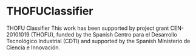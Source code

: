 THOFUClassifier
===============

THOFU Classifier
This work has been supported by project grant CEN-20101019 (THOFU), funded
by the Spanish Centro para el Desarrollo Tecnológico Industrial (CDTI) and
supported by the Spanish Ministerio de Ciencia e Innovación.
